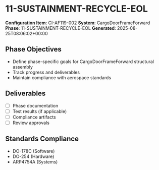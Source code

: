 # 11-SUSTAINMENT-RECYCLE-EOL

**Configuration Item**: CI-AF119-002
**System**: CargoDoorFrameForward
**Phase**: 11-SUSTAINMENT-RECYCLE-EOL
**Generated**: 2025-08-25T08:06:02+00:00

## Phase Objectives
- Define phase-specific goals for CargoDoorFrameForward structural assembly
- Track progress and deliverables
- Maintain compliance with aerospace standards

## Deliverables
- [ ] Phase documentation
- [ ] Test results (if applicable)
- [ ] Compliance artifacts
- [ ] Review approvals

## Standards Compliance
- DO-178C (Software)
- DO-254 (Hardware)
- ARP4754A (Systems)

